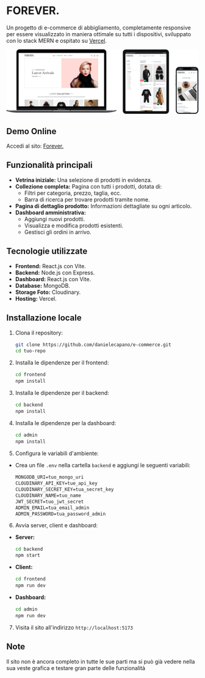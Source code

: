 # FOREVER.

Un progetto di e-commerce di abbigliamento, completamente responsive per essere visualizzato in maniera ottimale su tutti i dispositivi, sviluppato con lo stack MERN e ospitato su [Vercel](https://vercel.com).

![Logo del progetto](image-mockup.png)


## Demo Online
Accedi al sito: [Forever.](https://my-store-frontend-orpin.vercel.app/)

## Funzionalità principali
- **Vetrina iniziale:** Una selezione di prodotti in evidenza.
- **Collezione completa:** Pagina con tutti i prodotti, dotata di:
  - Filtri per categoria, prezzo, taglia, ecc.
  - Barra di ricerca per trovare prodotti tramite nome.
- **Pagina di dettaglio prodotto:** Informazioni dettagliate su ogni articolo.
- **Dashboard amministrativa:** 
  - Aggiungi nuovi prodotti.
  - Visualizza e modifica prodotti esistenti.
  - Gestisci gli ordini in arrivo.

## Tecnologie utilizzate
- **Frontend:** React.js con Vite.
- **Backend:** Node.js con Express.
- **Dashboard:** React.js con Vite.
- **Database:** MongoDB.
- **Storage Foto:** Cloudinary.
- **Hosting:** Vercel.

## Installazione locale
1. Clona il repository:
   ```bash
   git clone https://github.com/danielecapano/e-commerce.git
   cd tuo-repo
   ```
2. Installa le dipendenze per il frontend:
   ```bash
   cd frontend
   npm install
   
3. Installa le dipendenze per il backend:
   ```bash
   cd backend
   npm install
4. Installa le dipendenze per la dashboard:
   ```bash
   cd admin
   npm install

5. Configura le variabili d'ambiente:
- Crea un file `.env` nella cartella `backend` e aggiungi le seguenti variabili:
   ```env
  MONGODB_URI=tuo_mongo_uri
  CLOUDINARY_API_KEY=tue_api_key
  CLOUDINARY_SECRET_KEY=tua_secret_key
  CLOUDINARY_NAME=tuo_name
  JWT_SECRET=tuo_jwt_secret
  ADMIN_EMAIL=tua_email_admin
  ADMIN_PASSWORD=tua_password_admin

6. Avvia server, client e dashboard:
- **Server:**
     
   ```bash
   cd backend
   npm start
   ```

 - **Client:**
   ```bash
   cd frontend
   npm run dev
   ```

 - **Dashboard:**
   ```bash
   cd admin
   npm run dev
   ```
7. Visita il sito all'indirizzo `http://localhost:5173`

## Note
Il sito non è ancora completo in tutte le sue parti ma si può già vedere nella sua veste grafica e testare gran parte delle funzionalità
   
